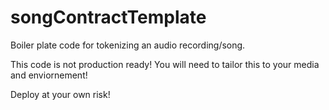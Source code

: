# songContractTemplate
Boiler plate code for tokenizing an audio recording/song.  

This code is not production ready!  You will need to tailor this to your media and enviornement!

Deploy at your own risk!

